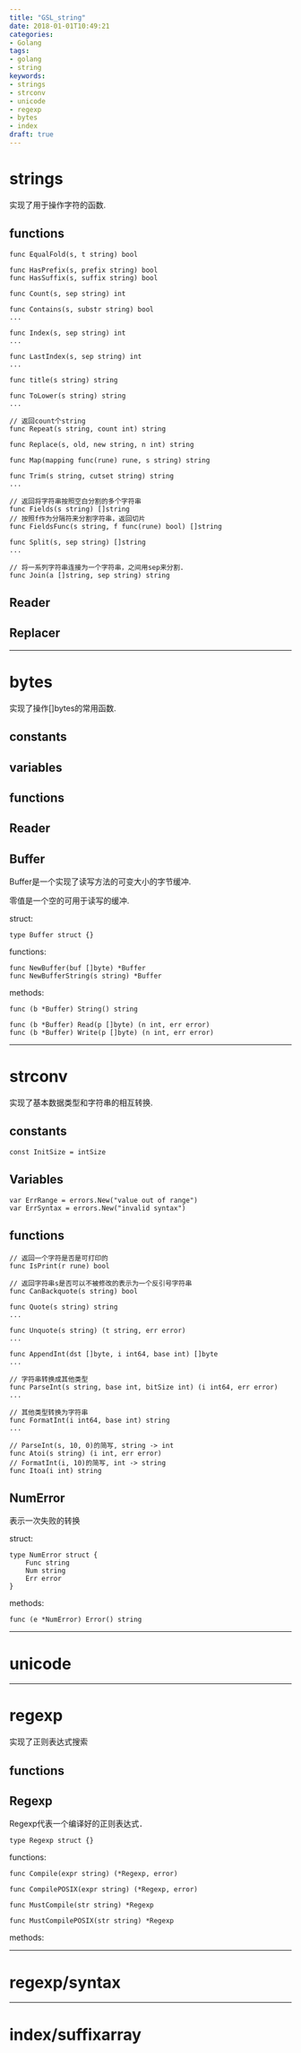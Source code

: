 ```yaml
---
title: "GSL_string"
date: 2018-01-01T10:49:21
categories:
- Golang
tags:
- golang
- string
keywords:
- strings
- strconv
- unicode
- regexp
- bytes
- index
draft: true
---
```


# strings

实现了用于操作字符的函数.

## functions

    func EqualFold(s, t string) bool

    func HasPrefix(s, prefix string) bool
    func HasSuffix(s, suffix string) bool

    func Count(s, sep string) int

    func Contains(s, substr string) bool
    ...

    func Index(s, sep string) int
    ...

    func LastIndex(s, sep string) int
    ...

    func title(s string) string

    func ToLower(s string) string
    ...

    // 返回count个string
    func Repeat(s string, count int) string

    func Replace(s, old, new string, n int) string

    func Map(mapping func(rune) rune, s string) string

    func Trim(s string, cutset string) string
    ...

    // 返回将字符串按照空白分割的多个字符串
    func Fields(s string) []string
    // 按照f作为分隔符来分割字符串，返回切片
    func FieldsFunc(s string, f func(rune) bool) []string

    func Split(s, sep string) []string
    ...

    // 将一系列字符串连接为一个字符串，之间用sep来分割.
    func Join(a []string, sep string) string

## Reader

## Replacer

***

# bytes

实现了操作[]bytes的常用函数.

## constants

## variables

## functions

## Reader

## Buffer

Buffer是一个实现了读写方法的可变大小的字节缓冲.

零值是一个空的可用于读写的缓冲.

struct:

    type Buffer struct {}

functions:

    func NewBuffer(buf []byte) *Buffer
    func NewBufferString(s string) *Buffer

methods:

    func (b *Buffer) String() string

    func (b *Buffer) Read(p []byte) (n int, err error)
    func (b *Buffer) Write(p []byte) (n int, err error)

***

# strconv

实现了基本数据类型和字符串的相互转换.

## constants

    const InitSize = intSize

## Variables

    var ErrRange = errors.New("value out of range")
    var ErrSyntax = errors.New("invalid syntax")

## functions

    // 返回一个字符是否是可打印的
    func IsPrint(r rune) bool

    // 返回字符串s是否可以不被修改的表示为一个反引号字符串
    func CanBackquote(s string) bool

    func Quote(s string) string
    ...

    func Unquote(s string) (t string, err error)
    ...

    func AppendInt(dst []byte, i int64, base int) []byte
    ...

    // 字符串转换成其他类型
    func ParseInt(s string, base int, bitSize int) (i int64, err error)
    ...

    // 其他类型转换为字符串
    func FormatInt(i int64, base int) string
    ...

    // ParseInt(s, 10, 0)的简写, string -> int
    func Atoi(s string) (i int, err error)
    // FormatInt(i, 10)的简写, int -> string
    func Itoa(i int) string

## NumError

表示一次失败的转换

struct:

    type NumError struct {
        Func string
        Num string
        Err error
    }

methods:

    func (e *NumError) Error() string

***

# unicode

***

# regexp

实现了正则表达式搜索

## functions

## Regexp

Regexp代表一个编译好的正则表达式．

    type Regexp struct {}

functions:

    func Compile(expr string) (*Regexp, error)

    func CompilePOSIX(expr string) (*Regexp, error)

    func MustCompile(str string) *Regexp

    func MustCompilePOSIX(str string) *Regexp

methods:


***

# regexp/syntax

***

# index/suffixarray
